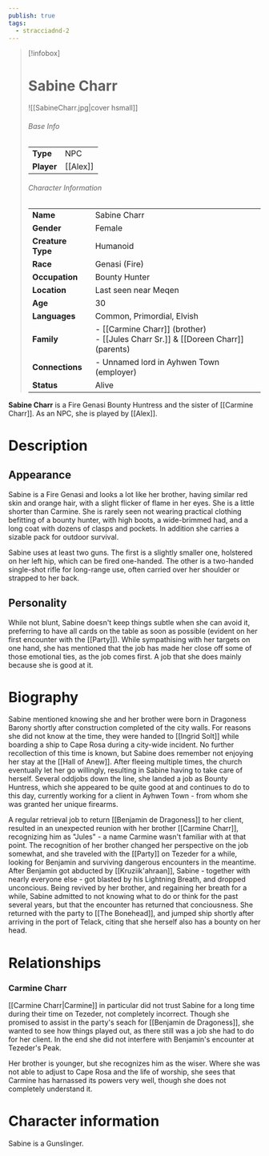 ```yaml
---
publish: true
tags:
  - stracciadnd-2
---
```

> [!infobox]  
> # Sabine Charr
> ![[SabineCharr.jpg|cover hsmall]]  
> ###### Base Info
> | | |  
> |---|---|  
> | **Type** | NPC |
> | **Player** | [[Alex]] |
> ###### Character Information  
> | | |  
> |---|---|  
> | **Name** | Sabine Charr |
> | **Gender** | Female | 
> | **Creature Type** | Humanoid |
> | **Race** | Genasi (Fire) |  
> | **Occupation** | Bounty Hunter |  
> | **Location** | Last seen near Meqen |
> | **Age** | 30 |
> | **Languages** | Common, Primordial, Elvish |  
> | **Family** | - [[Carmine Charr]] (brother)<br>- [[Jules Charr Sr.]] & [[Doreen Charr]] (parents) |
> | **Connections** | - Unnamed lord in Ayhwen Town (employer) |
> | **Status** | Alive |

**Sabine Charr** is a Fire Genasi Bounty Huntress and the sister of [[Carmine Charr]]. As an NPC, she is played by [[Alex]].
# Description
## Appearance
Sabine is a Fire Genasi and looks a lot like her brother, having similar red skin and orange hair, with a slight flicker of flame in her eyes. She is a little shorter than Carmine. She is rarely seen not wearing practical clothing befitting of a bounty hunter, with high boots, a wide-brimmed had, and a long coat with dozens of clasps and pockets. In addition she carries a sizable pack for outdoor survival.

Sabine uses at least two guns. The first is a slightly smaller one, holstered on her left hip, which can be fired one-handed. The other is a two-handed single-shot rifle for long-range use, often carried over her shoulder or strapped to her back.
## Personality
While not blunt, Sabine doesn't keep things subtle when she can avoid it, preferring to have all cards on the table as soon as possible (evident on her first encounter with the [[Party]]). While sympathising with her targets on one hand, she has mentioned that the job has made her close off some of those emotional ties, as the job comes first. A job that she does mainly because she is good at it.
# Biography
Sabine mentioned knowing she and her brother were born in Dragoness Barony shortly after construction completed of the city walls. For reasons she did not know at the time, they were handed to [[Ingrid Solt]] while boarding a ship to Cape Rosa during a city-wide incident. No further recollection of this time is known, but Sabine does remember not enjoying her stay at the [[Hall of Anew]]. After fleeing multiple times, the church eventually let her go willingly, resulting in Sabine having to take care of herself. Several oddjobs down the line, she landed a job as Bounty Huntress, which she appeared to be quite good at and continues to do to this day, currently working for a client in Ayhwen Town - from whom she was granted her unique firearms.

A regular retrieval job to return [[Benjamin de Dragoness]] to her client, resulted in an unexpected reunion with her brother [[Carmine Charr]], recognizing him as "Jules" - a name Carmine wasn't familiar with at that point. The recognition of her brother changed her perspective on the job somewhat, and she traveled with the [[Party]] on Tezeder for a while, looking for Benjamin and surviving dangerous encounters in the meantime. 
After Benjamin got abducted by [[Kruziik'ahraan]], Sabine - together with nearly everyone else - got blasted by his Lightning Breath, and dropped unconcious. Being revived by her brother, and regaining her breath for a while, Sabine admitted to not knowing what to do or think for the past several years, but that the encounter has returned that conciousness. She returned with the party to [[The Bonehead]], and jumped ship shortly after arriving in the port of Telack, citing that she herself also has a bounty on her head.
# Relationships
### Carmine Charr
[[Carmine Charr|Carmine]] in particular did not trust Sabine for a long time during their time on Tezeder, not completely incorrect. Though she promised to assist in the party's seach for [[Benjamin de Dragoness]], she wanted to see how things played out, as there still was a job she had to do for her client. In the end she did not interfere with Benjamin's encounter at Tezeder's Peak.

Her brother is younger, but she recognizes him as the wiser. Where she was not able to adjust to Cape Rosa and the life of worship, she sees that Carmine has harnassed its powers very well, though she does not completely understand it.
# Character information
Sabine is a Gunslinger.